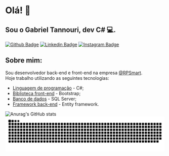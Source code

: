 # Olá! :call_me_hand: 
## Sou o Gabriel Tannouri, dev C# :computer:.

[![Github Badge](https://img.shields.io/badge/github-%23121011.svg?style=for-the-badge&logo=github&logoColor=white&link=https://github.com/fagnerpsantos)](https://github.com/GabrielTannouri)
[![Linkedin Badge](https://img.shields.io/badge/linkedin-%230077B5.svg?style=for-the-badge&logo=linkedin&logoColor=white&link=https://www.linkedin.com/in/gabriel-tannouri-026873173/)](https://www.linkedin.com/in/gabriel-tannouri-026873173/)
[![Instagram Badge](https://img.shields.io/badge/Instagram-E4405F?style=for-the-badge&logo=instagram&logoColor=white&link=https://https://www.instagram.com/gabrieltannouri/)](https://www.instagram.com/gabrieltannouri/)


##  Sobre mim:
Sou desenvolvedor back-end e front-end na empresa [@RPSmart](https://rpsmart.com.br/).
<br />
Hoje trabalho utilizando as seguintes tecnologias:
<br />
- [Linguagem de programação](https://docs.microsoft.com/pt-br/dotnet/csharp/tour-of-csharp/) - C#;
- [Biblioteca front-end](https://getbootstrap.com.br/) - Bootstrap;
- [Banco de dados](https://docs.microsoft.com/pt-br/sql/sql-server/?view=sql-server-ver15) - SQL Server;
- [Framework back-end](https://docs.microsoft.com/pt-br/ef/) - Entity framework.

![Anurag's GitHub stats](https://github-readme-stats.vercel.app/api?username=GabrielTannouri&hide=contribs,prs)
![Snake animation](https://github.com/GabrielTannouri/GabrielTannouri/blob/output/github-contribution-grid-snake.svg)
